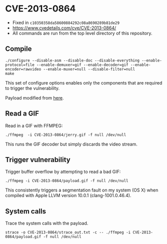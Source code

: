 CVE-2013-0864
=============

- Fixed in `c10350358da58600884292c08a8690289b81de29`
- https://www.cvedetails.com/cve/CVE-2013-0864/
- All commands are run from the top level directory of this repository.

Compile
-------

```
./configure --disable-asm --disable-doc --disable-everything --enable-protocol=file --enable-demuxer=gif --enable-decoder=gif --enable-encoder=rawvideo --enable-muxer=null --disable-filter=null
make
```

This set of configure options enables only the components that are required to trigger the vulnerability.

Payload modified from [here](https://66.media.tumblr.com/5a646387587dd017f65b3742951670b3/tumblr_mjq8ocHhEE1rpur03o1_400.gifv).

Read a GIF
----------

Read in a GIF with FFMPEG:

```
./ffmpeg  -i CVE-2013-0864/jerry.gif -f null /dev/null
```

This runs the GIF decoder but simply discards the video stream.

Trigger vulnerability
---------------------

Trigger buffer overflow by attempting to read a bad GIF:

```
./ffmpeg -i CVE-2013-0864/payload.gif -f null /dev/null
```

This consistently triggers a segmentation fault on my system (OS X) when compiled with Apple LLVM version 10.0.1 (clang-1001.0.46.4).

System calls
------------

Trace the system calls with the payload.

```
strace -o CVE-2013-0864/strace_out.txt -c -- ./ffmpeg -i CVE-2013-0864/payload.gif -f null /dev/null
```

